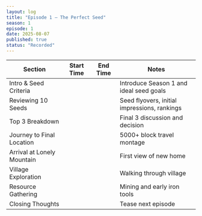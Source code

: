 ```yaml
---
layout: log
title: "Episode 1 – The Perfect Seed"
season: 1
episode: 1
date: 2025-08-07
published: true
status: "Recorded"
---
```


| Section                    | Start Time | End Time | Notes                                        |
|----------------------------|------------|----------|----------------------------------------------|
| Intro & Seed Criteria      |            |          | Introduce Season 1 and ideal seed goals      |
| Reviewing 10 Seeds         |            |          | Seed flyovers, initial impressions, rankings |
| Top 3 Breakdown            |            |          | Final 3 discussion and decision              |
| Journey to Final Location  |            |          | 5000+ block travel montage                   |
| Arrival at Lonely Mountain |            |          | First view of new home                       |
| Village Exploration        |            |          | Walking through village                      |
| Resource Gathering         |            |          | Mining and early iron tools                  |
| Closing Thoughts           |            |          | Tease next episode                           |
